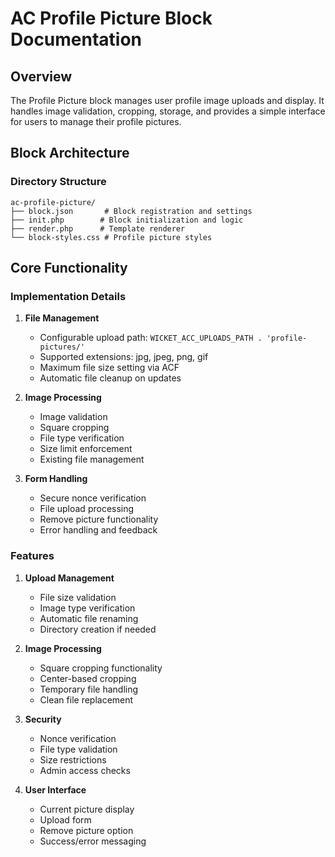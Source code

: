 # AC Profile Picture Block Documentation

## Overview
The Profile Picture block manages user profile image uploads and display. It handles image validation, cropping, storage, and provides a simple interface for users to manage their profile pictures.

## Block Architecture

### Directory Structure
```
ac-profile-picture/
├── block.json       # Block registration and settings
├── init.php        # Block initialization and logic
├── render.php      # Template renderer
└── block-styles.css # Profile picture styles
```

## Core Functionality

### Implementation Details

1. **File Management**
   - Configurable upload path: `WICKET_ACC_UPLOADS_PATH . 'profile-pictures/'`
   - Supported extensions: jpg, jpeg, png, gif
   - Maximum file size setting via ACF
   - Automatic file cleanup on updates

2. **Image Processing**
   - Image validation
   - Square cropping
   - File type verification
   - Size limit enforcement
   - Existing file management

3. **Form Handling**
   - Secure nonce verification
   - File upload processing
   - Remove picture functionality
   - Error handling and feedback

### Features

1. **Upload Management**
   - File size validation
   - Image type verification
   - Automatic file renaming
   - Directory creation if needed

2. **Image Processing**
   - Square cropping functionality
   - Center-based cropping
   - Temporary file handling
   - Clean file replacement

3. **Security**
   - Nonce verification
   - File type validation
   - Size restrictions
   - Admin access checks

4. **User Interface**
   - Current picture display
   - Upload form
   - Remove picture option
   - Success/error messaging
